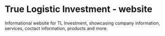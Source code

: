 # True Logistic Investment - website
Informational website for TL Investment, showcasing company information, services, coctact information, products and more.
